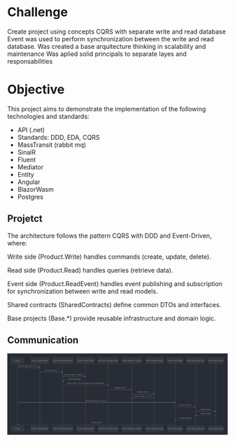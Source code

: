 # Challenge

Create project using concepts CQRS with separate write and read database
Event was used to perform synchronization between the write and read database. 
Was created a base arquitecture thinking in scalability and maintenance
Was aplied solid principals to separate layes and responsabilities

# Objective

This project aims to demonstrate the implementation of the following technologies and standards:
- API (.net)
- Standards: DDD, EDA, CQRS
- MassTransit (rabbit mq)
- SinalR
- Fluent
- Mediator
- Entity
- Angular
- BlazorWasm
- Postgres

## Projetct

The architecture follows the pattern CQRS with DDD and Event-Driven, where:

Write side (Product.Write) handles commands (create, update, delete).

Read side (Product.Read) handles queries (retrieve data).

Event side (Product.ReadEvent) handles event publishing and subscription for synchronization between write and read models.

Shared contracts (SharedContracts) define common DTOs and interfaces.

Base projects (Base.*) provide reusable infrastructure and domain logic.

## Communication 

![alt text](comunicacao.png)
